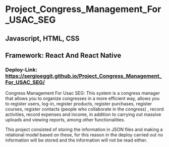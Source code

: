 # Project_Congress_Management_For_USAC_SEG

## Javascript, HTML, CSS
## Framework: React And React Native
### Deploy-Link: https://sergioeggit.github.io/Project_Congress_Management_For_USAC_SEG/

Congress Management For Usac SEG: This system is a congress manager that allows you to organize congresses in a more efficient way, allows you to register users, log-in, register products, register purchases, register courses, register contacts (people who collaborate in the congress) , record activities, record expenses and income, in addition to carrying out massive uploads and viewing reports, among other functionalities.

This project consisted of storing the information in JSON files and making a relational model based on these, for this reason in the deploy carried out no information will be stored and the information will not be read either.
